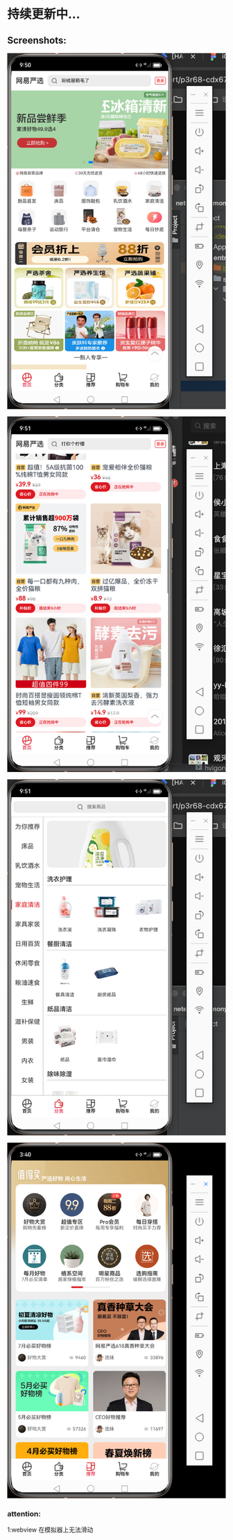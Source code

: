 # **持续更新中...**

## Screenshots:

![img1.jpeg](screenshot%2Fimg1.jpeg)

![img2.jpeg](screenshot%2Fimg2.jpeg)

![img3.jpeg](screenshot%2Fimg3.jpeg)

![img4.jpeg](screenshot%2Fimg4.jpeg)

### attention: 
1:webview 在模拟器上无法滑动